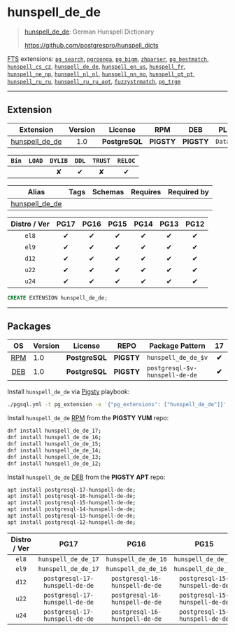 # hunspell_de_de


> [hunspell_de_de](https://github.com/postgrespro/hunspell_dicts): German Hunspell Dictionary
>
> https://github.com/postgrespro/hunspell_dicts





[FTS](/fts) extensions: [`pg_search`](/pg_search), [`pgroonga`](/pgroonga), [`pg_bigm`](/pg_bigm), [`zhparser`](/zhparser), [`pg_bestmatch`](/pg_bestmatch), [`hunspell_cs_cz`](/hunspell_cs_cz), [`hunspell_de_de`](/hunspell_de_de), [`hunspell_en_us`](/hunspell_en_us), [`hunspell_fr`](/hunspell_fr), [`hunspell_ne_np`](/hunspell_ne_np), [`hunspell_nl_nl`](/hunspell_nl_nl), [`hunspell_nn_no`](/hunspell_nn_no), [`hunspell_pt_pt`](/hunspell_pt_pt), [`hunspell_ru_ru`](/hunspell_ru_ru), [`hunspell_ru_ru_aot`](/hunspell_ru_ru_aot), [`fuzzystrmatch`](/fuzzystrmatch), [`pg_trgm`](/pg_trgm)


-------
## Extension


| Extension | Version | License | RPM | DEB | PL |
|-----------|:-------:|:-------:|:---:|:---:|:--:|
| [hunspell_de_de](https://github.com/postgrespro/hunspell_dicts) | 1.0 | **<span class="tcblue">PostgreSQL</span>** | **<span class="tcwarn">PIGSTY</span>** | **<span class="tcwarn">PIGSTY</span>** | `Data` |



| `Bin` | `LOAD` | `DYLIB` | `DDL` | `TRUST` | `RELOC` |
|:-----:|:------:|:-------:|:-----:|:-------:|:-------:|
|  |  | <span class="tcwarn">✘</span> | <span class="tcblue">✔</span> | <span class="tcwarn">✘</span> | <span class="tcblue">✔</span> |



| Alias | Tags | Schemas | Requires | Required by |
|-------|------|---------|----------|-------------|
| [hunspell_de_de](/hunspell_de_de) |  |  |  |  |



| Distro / Ver | PG17 | PG16 | PG15 | PG14 | PG13 | PG12 |
|:------------:|:----:|:----:|:----:|:----:|:----:|:----:|
| `el8` | <span class="tcblue">✔</span> | <span class="tcblue">✔</span> | <span class="tcblue">✔</span> | <span class="tcblue">✔</span> | <span class="tcblue">✔</span> | <span class="tcblue">✔</span> |
| `el9` | <span class="tcblue">✔</span> | <span class="tcblue">✔</span> | <span class="tcblue">✔</span> | <span class="tcblue">✔</span> | <span class="tcblue">✔</span> | <span class="tcblue">✔</span> |
| `d12` | <span class="tcblue">✔</span> | <span class="tcblue">✔</span> | <span class="tcblue">✔</span> | <span class="tcblue">✔</span> | <span class="tcblue">✔</span> | <span class="tcblue">✔</span> |
| `u22` | <span class="tcblue">✔</span> | <span class="tcblue">✔</span> | <span class="tcblue">✔</span> | <span class="tcblue">✔</span> | <span class="tcblue">✔</span> | <span class="tcblue">✔</span> |
| `u24` | <span class="tcblue">✔</span> | <span class="tcblue">✔</span> | <span class="tcblue">✔</span> | <span class="tcblue">✔</span> | <span class="tcblue">✔</span> | <span class="tcblue">✔</span> |





```sql
CREATE EXTENSION hunspell_de_de;
```

-----------


## Packages


| OS | Version | License | REPO | Package Pattern | 17 | 16 | 15 | 14 | 13 | 12 | Dependency |
|:--:|---------|:-------:|:----:|-----------------|:--:|:--:|:--:|:--:|:--:|:--:|------------|
| [RPM](/rpm) | 1.0 | **<span class="tcblue">PostgreSQL</span>** | **<span class="tcwarn">PIGSTY</span>** | `hunspell_de_de_$v` | **<span class="tcwarn">✔</span>** | **<span class="tcwarn">✔</span>** | **<span class="tcwarn">✔</span>** | **<span class="tcwarn">✔</span>** | **<span class="tcwarn">✔</span>** | **<span class="tcwarn">✔</span>** |  |
| [DEB](/deb) | 1.0 | **<span class="tcblue">PostgreSQL</span>** | **<span class="tcwarn">PIGSTY</span>** | `postgresql-$v-hunspell-de-de` | **<span class="tcwarn">✔</span>** | **<span class="tcwarn">✔</span>** | **<span class="tcwarn">✔</span>** | **<span class="tcwarn">✔</span>** | **<span class="tcwarn">✔</span>** | **<span class="tcwarn">✔</span>** |  |



Install `hunspell_de_de` via [Pigsty](https://pigsty.io/docs/pgext/usage/install/) playbook:

```bash
./pgsql.yml -t pg_extension -e '{"pg_extensions": ["hunspell_de_de"]}'
```


Install `hunspell_de_de` [RPM](/rpm) from the **<span class="tcwarn">PIGSTY</span>** **YUM** repo:

```bash
dnf install hunspell_de_de_17;
dnf install hunspell_de_de_16;
dnf install hunspell_de_de_15;
dnf install hunspell_de_de_14;
dnf install hunspell_de_de_13;
dnf install hunspell_de_de_12;
```


Install `hunspell_de_de` [DEB](/deb) from the **<span class="tcwarn">PIGSTY</span>** **APT** repo:

```bash
apt install postgresql-17-hunspell-de-de;
apt install postgresql-16-hunspell-de-de;
apt install postgresql-15-hunspell-de-de;
apt install postgresql-14-hunspell-de-de;
apt install postgresql-13-hunspell-de-de;
apt install postgresql-12-hunspell-de-de;
```




| Distro / Ver | PG17 | PG16 | PG15 | PG14 | PG13 | PG12 |
|:------------:|:----:|:----:|:----:|:----:|:----:|:----:|
| `el8` | `hunspell_de_de_17` | `hunspell_de_de_16` | `hunspell_de_de_15` | `hunspell_de_de_14` | `hunspell_de_de_13` | `hunspell_de_de_12` |
| `el9` | `hunspell_de_de_17` | `hunspell_de_de_16` | `hunspell_de_de_15` | `hunspell_de_de_14` | `hunspell_de_de_13` | `hunspell_de_de_12` |
| `d12` | `postgresql-17-hunspell-de-de` | `postgresql-16-hunspell-de-de` | `postgresql-15-hunspell-de-de` | `postgresql-14-hunspell-de-de` | `postgresql-13-hunspell-de-de` | `postgresql-12-hunspell-de-de` |
| `u22` | `postgresql-17-hunspell-de-de` | `postgresql-16-hunspell-de-de` | `postgresql-15-hunspell-de-de` | `postgresql-14-hunspell-de-de` | `postgresql-13-hunspell-de-de` | `postgresql-12-hunspell-de-de` |
| `u24` | `postgresql-17-hunspell-de-de` | `postgresql-16-hunspell-de-de` | `postgresql-15-hunspell-de-de` | `postgresql-14-hunspell-de-de` | `postgresql-13-hunspell-de-de` | `postgresql-12-hunspell-de-de` |





